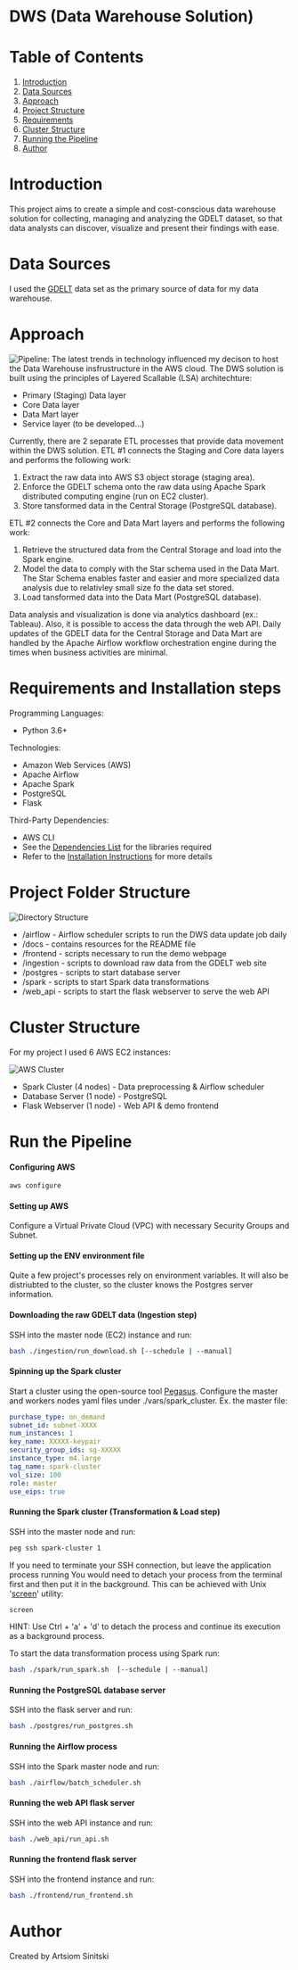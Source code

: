 # DWS (Data Warehouse Solution)


# Table of Contents
1. [Introduction](README.md#introduction)
2. [Data Sources](README.md#data-sources)
3. [Approach](README.md#approach)
4. [Project Structure](README.md#project-folder-structure)
5. [Requirements](README.md#requirements)
6. [Cluster Structure](README.md#cluster-structure)
7. [Running the Pipeline](README.md#running-the-pipeline)
8. [Author](README.md#author)

# Introduction
This project aims to create a simple and cost-conscious data warehouse solution for collecting, managing and analyzing the GDELT dataset, so that data analysts can discover, visualize and present their findings with ease.


# Data Sources
I used the [GDELT](https://www.gdeltproject.org/data.html) data set as the primary source of data for my data warehouse.


# Approach
![Pipeline:](docs/DWS_pipeline.png)
The latest trends in technology influenced my decison to host the Data Warehouse insfrustructure in the AWS cloud. The DWS solution is built using the principles of Layered Scallable (LSA) architechture:
* Primary (Staging) Data layer
* Core Data layer
* Data Mart layer
* Service layer (to be developed...)
  
Currently, there are 2 separate ETL processes that provide data movement within the DWS solution.
ETL #1 connects the Staging and Core data layers and performs the following work:
  1. Extract the raw data into AWS S3 object storage (staging area).
  2. Enforce the GDELT schema onto the raw data using Apache Spark distributed computing engine (run on EC2 cluster).
  3. Store tansformed data in the Central Storage (PostgreSQL database).
   
ETL #2 connects the Core and Data Mart layers and  performs the following work:
  1. Retrieve the structured data from the Central Storage and load into the Spark engine.
  2. Model the data to comply with the Star schema used in the Data Mart. The Star Schema enables faster and easier and more specialized data analysis due to relativley small size fo the data set stored.
  3. Load tansformed data into the Data Mart (PostgreSQL database).
   
Data analysis and visualization is done via analytics dashboard (ex.: Tableau). Also, it is possible to access the data through the web API.
Daily updates of the GDELT data for the Central Storage and Data Mart are handled by the Apache Airflow workflow orchestration engine during the times when business activities are minimal.

# Requirements and Installation steps
Programming Languages:
* Python 3.6+

Technologies:
* Amazon Web Services (AWS)
* Apache Airflow
* Apache Spark
* PostgreSQL
* Flask

Third-Party Dependencies:
* AWS CLI
* See the [Dependencies List](docs/3rd_party_dependencies.txt) for the libraries required
* Refer to the [Installation Instructions](docs/install_instructions.md) for more details


# Project Folder Structure
![Directory Structure](docs/directory_structure.png)
* /airflow - Airflow scheduler scripts to run the DWS data update job daily
* /docs - contains resources for the README file
* /frontend - scripts necessary to run the demo webpage
* /ingestion - scripts to download raw data from the GDELT web site
* /postgres - scripts to start database server
* /spark - scripts to start Spark data transformations
* /web_api - scripts to start the flask webserver to serve the web API

# Cluster Structure
For my project I used 6 AWS EC2 instances:

![AWS Cluster](/docs/DWS_Cluster_Setup.png)
* Spark Cluster (4 nodes) - Data preprocessing & Airflow scheduler
* Database Server (1 node) - PostgreSQL
* Flask Webserver (1 node) - Web API & demo frontend

# Run the Pipeline
#### Configuring AWS
```bash
aws configure
```

#### Setting up AWS
Configure a Virtual Private Cloud (VPC) with necessary Security Groups and Subnet.

#### Setting up the ENV environment file
Quite a few project's processes rely on environment variables. It will also be distriubted to the cluster, so the cluster knows the Postgres server information.

#### Downloading the raw GDELT data (Ingestion step)
SSH into the master node (EC2) instance and run:
```bash
bash ./ingestion/run_download.sh [--schedule | --manual]
```

#### Spinning up the Spark cluster
Start a cluster using the open-source tool [Pegasus](https://github.com/InsightDataScience/pegasus).
Configure the master and workers nodes yaml files under ./vars/spark_cluster. Ex. the master file:
```yaml
purchase_type: on_demand
subnet_id: subnet-XXXX
num_instances: 1
key_name: XXXXX-keypair
security_group_ids: sg-XXXXX
instance_type: m4.large
tag_name: spark-cluster
vol_size: 100
role: master
use_eips: true
```

#### Running the Spark cluster (Transformation & Load step)
SSH into the master node and run:
```bash
peg ssh spark-cluster 1
```
 
If you need to terminate your SSH connection, but leave the application process running You would need to detach your process from the terminal first and then put it in the background. This can be achieved with Unix '[screen](https://ss64.com/bash/screen.html)' utility:
```bash
screen
```
HINT: Use Ctrl + 'a' + 'd' to detach the process and continue its execution as a background process.

To start the data transformation process using Spark run:
```bash
bash ./spark/run_spark.sh  [--schedule | --manual]
```

#### Running the PostgreSQL database server
SSH into the flask server and run:
```bash
bash ./postgres/run_postgres.sh
```

#### Running the Airflow process
SSH into the Spark master node and run:
```bash
bash ./airflow/batch_scheduler.sh
```

#### Running the web API flask server
SSH into the web API instance and run:
```bash
bash ./web_api/run_api.sh
```

#### Running the frontend flask server
SSH into the frontend instance and run:
```bash
bash ./frontend/run_frontend.sh
```

# Author
Created by Artsiom Sinitski